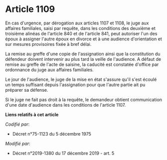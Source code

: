 # Article 1109

En cas d'urgence, par dérogation aux articles 1107 et 1108, le juge aux affaires familiales, saisi par requête, dans les
conditions des deuxième et troisième alinéas de l'article 840 et de l'article 841, peut autoriser l'un des époux à assigner
l'autre époux en divorce et à une audience d'orientation et sur mesures provisoires fixée à bref délai.

La remise au greffe d'une copie de l'assignation ainsi que la constitution du défendeur doivent intervenir au plus tard la
veille de l'audience. A défaut de remise au greffe de l'acte de saisine, la caducité est constatée d'office par ordonnance du
juge aux affaires familiales.

Le jour de l'audience, le juge de la mise en état s'assure qu'il s'est écoulé un temps suffisant depuis l'assignation pour
que l'autre partie ait pu préparer sa défense.

Si le juge ne fait pas droit à la requête, le demandeur obtient communication d'une date d'audience dans les conditions de
l'article 1107.

**Liens relatifs à cet article**

_Codifié par_:

  - Décret n°75-1123 du 5 décembre 1975

_Modifié par_:

  - Décret n°2019-1380 du 17 décembre 2019 - art. 5
